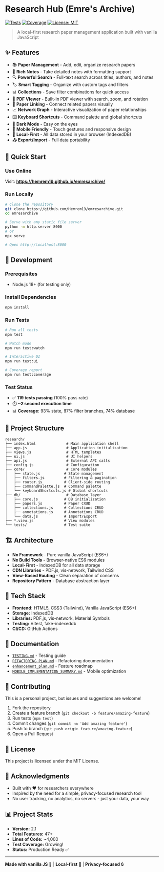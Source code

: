 # Research Hub (Emre's Archive)

[![Tests](https://github.com/Hemrem19/emresarchive/actions/workflows/test.yml/badge.svg)](https://github.com/Hemrem19/emresarchive/actions/workflows/test.yml)
[![Coverage](https://github.com/Hemrem19/emresarchive/actions/workflows/coverage.yml/badge.svg)](https://github.com/Hemrem19/emresarchive/actions/workflows/coverage.yml)
[![License: MIT](https://img.shields.io/badge/License-MIT-yellow.svg)](https://opensource.org/licenses/MIT)

> A local-first research paper management application built with vanilla JavaScript

## ✨ Features

- 📚 **Paper Management** - Add, edit, organize research papers
- 📝 **Rich Notes** - Take detailed notes with formatting support
- 🔍 **Powerful Search** - Full-text search across titles, authors, and notes
- 🏷️ **Smart Tagging** - Organize with custom tags and filters
- 📊 **Collections** - Save filter combinations for quick access
- 📄 **PDF Viewer** - Built-in PDF viewer with search, zoom, and rotation
- 🔗 **Paper Linking** - Connect related papers visually
- 📈 **Network Graph** - Interactive visualization of paper relationships
- ⌨️ **Keyboard Shortcuts** - Command palette and global shortcuts
- 🌙 **Dark Mode** - Easy on the eyes
- 📱 **Mobile Friendly** - Touch gestures and responsive design
- 💾 **Local-First** - All data stored in your browser (IndexedDB)
- 📤 **Export/Import** - Full data portability

## 🚀 Quick Start

### Use Online
Visit: **https://hemrem19.github.io/emresarchive/**

### Run Locally
```bash
# Clone the repository
git clone https://github.com/Hemrem19/emresarchive.git
cd emresarchive

# Serve with any static file server
python -m http.server 8000
# or
npx serve

# Open http://localhost:8000
```

## 🧪 Development

### Prerequisites
- Node.js 18+ (for testing only)

### Install Dependencies
```bash
npm install
```

### Run Tests
```bash
# Run all tests
npm test

# Watch mode
npm run test:watch

# Interactive UI
npm run test:ui

# Coverage report
npm run test:coverage
```

### Test Status
- ✅ **119 tests passing** (100% pass rate)
- ⏱️ **~2 second execution time**
- 📊 **Coverage:** 93% state, 87% filter branches, 74% database

## 📁 Project Structure

```
research/
├── index.html              # Main application shell
├── app.js                  # Application initialization
├── views.js                # HTML templates
├── ui.js                   # UI helpers
├── api.js                  # External API calls
├── config.js               # Configuration
├── core/                   # Core modules
│   ├── state.js           # State management
│   ├── filters.js         # Filtering & pagination
│   ├── router.js          # Client-side routing
│   ├── commandPalette.js  # Command palette
│   └── keyboardShortcuts.js # Global shortcuts
├── db/                     # Database layer
│   ├── core.js            # DB initialization
│   ├── papers.js          # Paper CRUD
│   ├── collections.js     # Collections CRUD
│   ├── annotations.js     # Annotations CRUD
│   └── data.js            # Import/Export
├── *.view.js              # View modules
└── tests/                 # Test suite
```

## 🏗️ Architecture

- **No Framework** - Pure vanilla JavaScript (ES6+)
- **No Build Tools** - Browser-native ES6 modules
- **Local-First** - IndexedDB for all data storage
- **CDN Libraries** - PDF.js, vis-network, Tailwind CSS
- **View-Based Routing** - Clean separation of concerns
- **Repository Pattern** - Database abstraction layer

## 🎨 Tech Stack

- **Frontend:** HTML5, CSS3 (Tailwind), Vanilla JavaScript (ES6+)
- **Storage:** IndexedDB
- **Libraries:** PDF.js, vis-network, Material Symbols
- **Testing:** Vitest, fake-indexeddb
- **CI/CD:** GitHub Actions

## 📖 Documentation

- [`TESTING.md`](TESTING.md) - Testing guide
- [`REFACTORING_PLAN.md`](REFACTORING_PLAN.md) - Refactoring documentation
- [`enhancement_plan.md`](enhancement_plan.md) - Feature roadmap
- [`MOBILE_IMPLEMENTATION_SUMMARY.md`](MOBILE_IMPLEMENTATION_SUMMARY.md) - Mobile optimization

## 🤝 Contributing

This is a personal project, but issues and suggestions are welcome!

1. Fork the repository
2. Create a feature branch (`git checkout -b feature/amazing-feature`)
3. Run tests (`npm test`)
4. Commit changes (`git commit -m 'Add amazing feature'`)
5. Push to branch (`git push origin feature/amazing-feature`)
6. Open a Pull Request

## 📝 License

This project is licensed under the MIT License.

## 🙏 Acknowledgments

- Built with ❤️ for researchers everywhere
- Inspired by the need for a simple, privacy-focused research tool
- No user tracking, no analytics, no servers - just your data, your way

## 📊 Project Stats

- **Version:** 2.1
- **Total Features:** 47+
- **Lines of Code:** ~4,000
- **Test Coverage:** Growing!
- **Status:** Production Ready ✅

---

**Made with vanilla JS** 🍦 | **Local-first** 💾 | **Privacy-focused** 🔒

